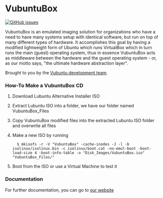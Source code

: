 VubuntuBox
============

[![GitHub issues](https://img.shields.io/github/issues/JacobJWalker/VubuntuBox.svg)](https://github.com/JacobJWalker/VubuntuBox/issues)

VubuntuBox is an emulated imaging solution for organizations who have a need to have many systems setup with identical software, but run on top of many different types of hardware. It accomplishes this goal by having a modified lightweight form of Ubuntu which runs VirtualBox which in turn runs the main (guest) operating system, thus in essence VubuntuBox acts as middleware between the hardware and the guest operating system - or, as our motto says, "the ultimate hardware abstraction layer".

Brought to you by the [Vubuntu development team](http://vubuntubox.org/wiki/index.php?title=VubuntuBox_Development_Team).

### How-To Make a VubuntuBox CD ###

1. Download Lubuntu Alternative Installer ISO

2. Extract Lubuntu ISO into a folder, we have our folder named VubuntuBox_Files

3. Copy VubuntuBox modified files into the extracted Lubuntu ISO folder and overwrite all files

4. Make a new ISO by running 
            
         $ mkisofs -r -V "VubuntuBox" -cache-inodes -J -l -b isolinux/isolinux.bin -c isolinux/boot.cat -no-emul-boot -boot-load-size 4 -boot-info-table -o "Disk_Images/VubuntuBox.iso" "VubuntuBox_Files/"

5. Boot from the ISO or use a Virtual Machine to test it

### Documentation ###
For further documentation, you can go to [our website](http://www.vubuntuBox.org)
